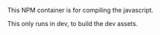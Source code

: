 This NPM container is for compiling the javascript.

This only runs in dev, to build the dev assets.


